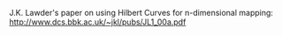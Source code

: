 J.K. Lawder's paper on using Hilbert Curves for n-dimensional mapping: http://www.dcs.bbk.ac.uk/~jkl/pubs/JL1_00a.pdf
